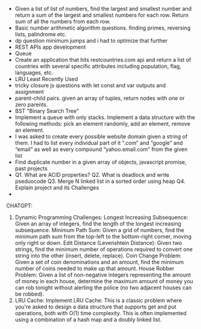 - Given a list of list of numbers, find the largest and smallest number and return a sum
  of the largest and smallest numbers for each row. Return sum of all the numbers from each row.
- Basic number arithmetic algorithm questions. finding primes, reversing lists, palindrome etc.
- dp question minimum jumps and i had to optimize that further
- REST APIs app development
- Queue
- Create an application that hits restcountries.com api and return a list of countries
  with several specific attributes including population, flag, languages, etc.
- LRU Least Recently Used
- tricky closure js questions with let const and var outputs and assignment
- parent-child pairs. given an array of tuples, return nodes with one or zero parents.
- BST "Binary Search Tree"
- Implement a queue with only stacks.
  Implement a data structure with the following methods: pick an element randomly, add an element, remove an element.
- I was asked to create every possible website domain given a string of them. I had to list every individual part of it “.com” and “google” and “email” as well as every compound “yahoo.email.com” from the given list
- Find duplicate number in a given array of objects, javascript promise, past projects
- Q1. What are ACID properties?
  Q2. What is deadlock and write pseduocode
  Q3. Merge N linked list in a sorted order using heap
  Q4. Explain project and its Challenges
-

CHATGPT:

1. Dynamic Programming Challenges:
   Longest Increasing Subsequence: Given an array of integers, find the length of the longest increasing subsequence.
   Minimum Path Sum: Given a grid of numbers, find the minimum path sum from the top-left to the bottom-right corner, moving only right or down.
   Edit Distance (Levenshtein Distance): Given two strings, find the minimum number of operations required to convert one string into the other (insert, delete, replace).
   Coin Change Problem: Given a set of coin denominations and an amount, find the minimum number of coins needed to make up that amount.
   House Robber Problem: Given a list of non-negative integers representing the amount of money in each house, determine the maximum amount of money you can rob tonight without alerting the police (no two adjacent houses can be robbed).
1. LRU Cache:
   Implement LRU Cache: This is a classic problem where you're asked to design a data structure that supports get and put operations, both with O(1) time complexity. This is often implemented using a combination of a hash map and a doubly linked list.
